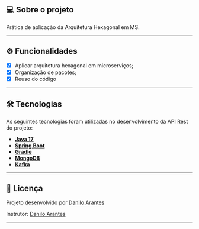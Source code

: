 ## 💻 Sobre o projeto

Prática de aplicação da Arquitetura Hexagonal em MS.

---

## ⚙️ Funcionalidades

- [x] Aplicar arquitetura hexagonal em microserviços;
- [x] Organização de pacotes;
- [x] Reuso do código

---

## 🛠 Tecnologias

As seguintes tecnologias foram utilizadas no desenvolvimento da API Rest do projeto:

- **[Java 17](https://www.oracle.com/java)**
- **[Spring Boot](https://spring.io/projects/spring-boot)**
- **[Gradle](https://gradle.org/)**
- **[MongoDB](https://www.mongodb.com/)**
- **[Kafka](https://spring.io/projects/spring-kafka)**

---

## 📝 Licença

Projeto desenvolvido por [Danilo Arantes](https://www.udemy.com/course/arquitetura-hexagonal-ou-ports-and-adapters-na-pratica/learn/lecture/34483350#overview)

Instrutor: [Danilo Arantes](https://www.udemy.com/course/arquitetura-hexagonal-ou-ports-and-adapters-na-pratica/learn/lecture/34483350#overview)

---